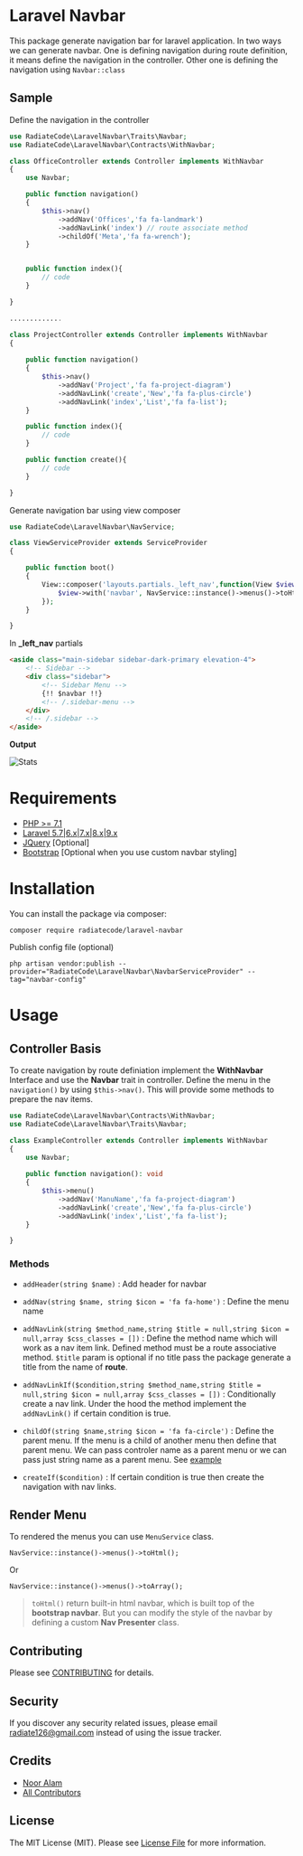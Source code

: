 # Laravel Navbar

This package generate navigation bar for laravel application. In two ways we can generate navbar. One is defining navigation during route definition, it means define the navigation in the controller. Other one is defining the navigation using `Navbar::class`


## Sample
Define the navigation in the controller
```php
use RadiateCode\LaravelNavbar\Traits\Navbar;
use RadiateCode\LaravelNavbar\Contracts\WithNavbar;

class OfficeController extends Controller implements WithNavbar
{
    use Navbar;

    public function navigation()
    {
        $this->nav()
            ->addNav('Offices','fa fa-landmark')
            ->addNavLink('index') // route associate method
            ->childOf('Meta','fa fa-wrench');
    }


    public function index(){
        // code 
    }

}

.............

class ProjectController extends Controller implements WithNavbar
{
   
    public function navigation()
    {
        $this->nav()
            ->addNav('Project','fa fa-project-diagram')
            ->addNavLink('create','New','fa fa-plus-circle')
            ->addNavLink('index','List','fa fa-list');
    }

    public function index(){
        // code
    }

    public function create(){
        // code
    }

}

```
Generate navigation bar using view composer

```php
use RadiateCode\LaravelNavbar\NavService;

class ViewServiceProvider extends ServiceProvider
{

    public function boot()
    {
        View::composer('layouts.partials._left_nav',function(View $view){
            $view->with('navbar', NavService::instance()->menus()->toHtml())
        });
    }

}

```
In **_left_nav** partials

```html
<aside class="main-sidebar sidebar-dark-primary elevation-4">
    <!-- Sidebar -->
    <div class="sidebar">
        <!-- Sidebar Menu -->
        {!! $navbar !!}
        <!-- /.sidebar-menu -->
    </div>
    <!-- /.sidebar -->
</aside>
```

**Output**

![Stats](img/navbar.png)

# Requirements
- [PHP >= 7.1](https://www.php.net/)
- [Laravel 5.7|6.x|7.x|8.x|9.x](https://github.com/laravel/framework)
- [JQuery](https://jquery.com/) [Optional]
- [Bootstrap](https://getbootstrap.com/) [Optional when you use custom navbar styling]

# Installation
You can install the package via composer:

    composer require radiatecode/laravel-navbar

Publish config file (optional)

    php artisan vendor:publish --provider="RadiateCode\LaravelNavbar\NavbarServiceProvider" --tag="navbar-config"

# Usage

## Controller Basis

To create navigation by route definiation implement the **WithNavbar** Interface and use the **Navbar** trait in controller. Define the menu in the `navigation()` by using `$this->nav()`. This will provide some methods to prepare the nav items.

```php
use RadiateCode\LaravelNavbar\Contracts\WithNavbar;
use RadiateCode\LaravelNavbar\Traits\Navbar;

class ExampleController extends Controller implements WithNavbar
{
    use Navbar;
   
    public function navigation(): void
    {
        $this->menu()
            ->addNav('ManuName','fa fa-project-diagram')
            ->addNavLink('create','New','fa fa-plus-circle')
            ->addNavLink('index','List','fa fa-list');
    }

}
```
### Methods

- `addHeader(string $name)` : Add header for navbar

- `addNav(string $name, string $icon = 'fa fa-home')` : Define the menu name

- `addNavLink(string $method_name,string $title = null,string $icon = null,array $css_classes = [])` : Define the method name which will work as a nav item link. Defined method must be a route associative method. `$title` param is optional if no title pass the package generate a title from the name of **route**.

- `addNavLinkIf($condition,string $method_name,string $title = null,string $icon = null,array $css_classes = [])` : Conditionally create a nav link. Under the hood the method implement the `addNavLink()` if certain condition is true.

- `childOf(string $name,string $icon = 'fa fa-circle')` : Define the parent menu. If the menu is a child of another menu then define that parent menu. We can pass controler name as a parent menu or we can pass just string name as a parent menu. See [example]()

- `createIf($condition)` : If certain condition is true then create the navigation with nav links.

## Render Menu

To rendered the menus you can use `MenuService` class.

    NavService::instance()->menus()->toHtml();

Or

    NavService::instance()->menus()->toArray();

> `toHtml()` return built-in html navbar, which is built top of the **bootstrap navbar**. But you can modify the style of the navbar by defining a custom **Nav Presenter** class.


## Contributing
Please see [CONTRIBUTING](CONTRIBUTING.md) for details.

## Security
If you discover any security related issues, please email [radiate126@gmail.com](mailto:radiate126@gmail.com) instead of using the issue tracker. 

## Credits
- [Noor Alam](https://github.com/radiatecode)
- [All Contributors](https://github.com/radiatecode/laravel-route-permission/contributors)


## License

The MIT License (MIT). Please see [License File](LICENSE.md) for more information.

